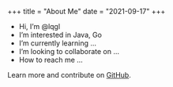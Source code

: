 +++
title = "About Me"
date = "2021-09-17"
+++

-  Hi, I’m @lqgl
-  I’m interested in Java, Go
-  I’m currently learning ...
-  I’m looking to collaborate on ...
-  How to reach me ...

Learn more and contribute on [GitHub](https://github.com/lqgl).

